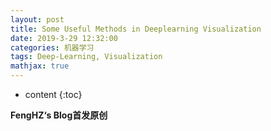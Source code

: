 ```yaml
---
layout: post
title: Some Useful Methods in Deeplearning Visualization
date: 2019-3-29 12:32:00
categories: 机器学习
tags: Deep-Learning, Visualization
mathjax: true
---
```


* content
{:toc}

**FengHZ‘s Blog首发原创**

